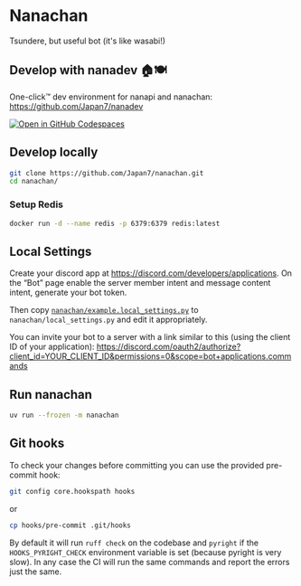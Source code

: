 # Nanachan

Tsundere, but useful bot (it's like wasabi!)

## Develop with nanadev 🏠🍽️

One-click™ dev environment for nanapi and nanachan: https://github.com/Japan7/nanadev

[![Open in GitHub Codespaces](https://github.com/codespaces/badge.svg)](https://codespaces.new/Japan7/nanadev)

## Develop locally

```sh
git clone https://github.com/Japan7/nanachan.git
cd nanachan/
```

### Setup Redis

```sh
docker run -d --name redis -p 6379:6379 redis:latest
```

## Local Settings

Create your discord app at https://discord.com/developers/applications.
On the “Bot” page enable the server member intent and message content intent, generate your bot token.

Then copy [`nanachan/example.local_settings.py`](nanachan/example.local_settings.py)
to `nanachan/local_settings.py` and edit it appropriately.

You can invite your bot to a server with a link similar to this (using the client ID of your application):
https://discord.com/oauth2/authorize?client_id=YOUR_CLIENT_ID&permissions=0&scope=bot+applications.commands

## Run nanachan

```sh
uv run --frozen -m nanachan
```

## Git hooks

To check your changes before committing you can use the provided pre-commit hook:

```sh
git config core.hookspath hooks
```

or

```sh
cp hooks/pre-commit .git/hooks
```

By default it will run `ruff check` on the codebase and `pyright` if the
`HOOKS_PYRIGHT_CHECK` environment variable is set (because pyright is very
slow).
In any case the CI will run the same commands and report the errors just the same.
